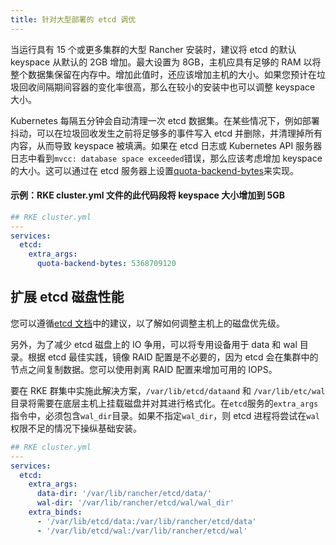 ```yaml
---
title: 针对大型部署的 etcd 调优
---
```


当运行具有 15 个或更多集群的大型 Rancher 安装时，建议将 etcd 的默认 keyspace 从默认的 2GB 增加。最大设置为 8GB，主机应具有足够的 RAM 以将整个数据集保留在内存中。增加此值时，还应该增加主机的大小。如果您预计在垃圾回收间隔期间容器的变化率很高，那么在较小的安装中也可以调整 keyspace 大小。

Kubernetes 每隔五分钟会自动清理一次 etcd 数据集。在某些情况下，例如部署抖动，可以在垃圾回收发生之前将足够多的事件写入 etcd 并删除，并清理掉所有内容，从而导致 keyspace 被填满。如果在 etcd 日志或 Kubernetes API 服务器日志中看到`mvcc: database space exceeded`错误，那么应该考虑增加 keyspace 的大小。这可以通过在 etcd 服务器上设置[quota-backend-bytes](https://etcd.io/docs/v3.4.0/op-guide/maintenance/#space-quota)来实现。

#### 示例：RKE cluster.yml 文件的此代码段将 keyspace 大小增加到 5GB

```yaml
## RKE cluster.yml
---
services:
  etcd:
    extra_args:
      quota-backend-bytes: 5368709120
```

## 扩展 etcd 磁盘性能

您可以遵循[etcd 文档](https://etcd.io/docs/v3.4.0/tuning/#disk)中的建议，以了解如何调整主机上的磁盘优先级。

另外，为了减少 etcd 磁盘上的 IO 争用，可以将专用设备用于 data 和 wal 目录。根据 etcd 最佳实践，镜像 RAID 配置是不必要的，因为 etcd 会在集群中的节点之间复制数据。您可以使用剥离 RAID 配置来增加可用的 IOPS。

要在 RKE 群集中实施此解决方案，`/var/lib/etcd/dataand` 和 `/var/lib/etc/wal`目录将需要在底层主机上挂载磁盘并对其进行格式化。在`etcd`服务的`extra_args`指令中，必须包含`wal_dir`目录。如果不指定`wal_dir`，则 etcd 进程将尝试在`wal`权限不足的情况下操纵基础安装。

```yaml
## RKE cluster.yml
---
services:
  etcd:
    extra_args:
      data-dir: '/var/lib/rancher/etcd/data/'
      wal-dir: '/var/lib/rancher/etcd/wal/wal_dir'
    extra_binds:
      - '/var/lib/etcd/data:/var/lib/rancher/etcd/data'
      - '/var/lib/etcd/wal:/var/lib/rancher/etcd/wal'
```
